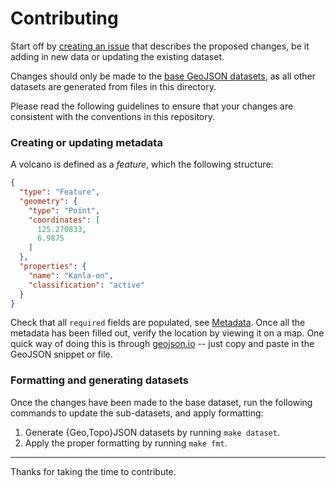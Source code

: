 # Contributing

Start off by [creating an issue](https://github.com/j4ckofalltrades/bulkan/issues) that describes the proposed changes,
be it adding in new data or updating the existing dataset.

Changes should only be made to the [base GeoJSON datasets](data/geojson), as all other datasets are generated from files
in this directory.

Please read the following guidelines to ensure that your changes are consistent with the conventions in this repository.

### Creating or updating metadata

A volcano is defined as a *feature*, which the following structure:

```json
{
  "type": "Feature",
  "geometry": {
    "type": "Point",
    "coordinates": [
      125.270833,
      6.9875
    ]
  },
  "properties": {
    "name": "Kanla-on",
    "classification": "active"
  }
}
```

Check that all `required` fields are populated, see [Metadata](README.md#metadata).
Once all the metadata has been filled out, verify the location by viewing it on a map. One quick way of doing this is
through [geojson.io](https://geojson.io) -- just copy and paste in the GeoJSON snippet or file.

### Formatting and generating datasets

Once the changes have been made to the base dataset, run the following commands to update the sub-datasets, and apply formatting:

1. Generate {Geo,Topo}JSON datasets by running `make dataset`.
2. Apply the proper formatting by running `make fmt`.

---

Thanks for taking the time to contribute.
